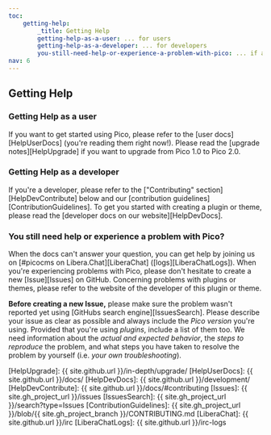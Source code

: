 ```yaml
---
toc:
    getting-help:
        _title: Getting Help
        getting-help-as-a-user: ... for users
        getting-help-as-a-developer: ... for developers
        you-still-need-help-or-experience-a-problem-with-pico: ... if all else fails
nav: 6
---
```


## Getting Help

### Getting Help as a user

If you want to get started using Pico, please refer to the [user docs][HelpUserDocs] (you're reading them right now!). Please read the [upgrade notes][HelpUpgrade] if you want to upgrade from Pico 1.0 to Pico 2.0.

### Getting Help as a developer

If you're a developer, please refer to the ["Contributing" section][HelpDevContribute] below and our [contribution guidelines][ContributionGuidelines]. To get you started with creating a plugin or theme, please read the [developer docs on our website][HelpDevDocs].

### You still need help or experience a problem with Pico?

When the docs can't answer your question, you can get help by joining us on [#picocms on Libera.Chat][LiberaChat] ([logs][LiberaChatLogs]). When you're experiencing problems with Pico, please don't hesitate to create a new [Issue][Issues] on GitHub. Concerning problems with plugins or themes, please refer to the website of the developer of this plugin or theme.

**Before creating a new Issue,** please make sure the problem wasn't reported yet using [GitHubs search engine][IssuesSearch]. Please describe your issue as clear as possible and always include the *Pico version* you're using. Provided that you're using *plugins*, include a list of them too. We need information about the *actual and expected behavior*, the *steps to reproduce* the problem, and what steps you have taken to resolve the problem by yourself (i.e. *your own troubleshooting*).

[HelpUpgrade]: {{ site.github.url }}/in-depth/upgrade/
[HelpUserDocs]: {{ site.github.url }}/docs/
[HelpDevDocs]: {{ site.github.url }}/development/
[HelpDevContribute]: {{ site.github.url }}/docs/#contributing
[Issues]: {{ site.gh_project_url }}/issues
[IssuesSearch]: {{ site.gh_project_url }}/search?type=Issues
[ContributionGuidelines]: {{ site.gh_project_url }}/blob/{{ site.gh_project_branch }}/CONTRIBUTING.md
[LiberaChat]: {{ site.github.url }}/irc
[LiberaChatLogs]: {{ site.github.url }}/irc-logs
